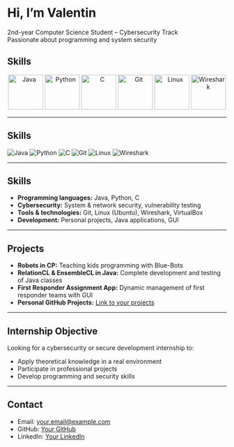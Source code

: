 # Hi, I’m Valentin

2nd-year Computer Science Student – Cybersecurity Track  
Passionate about programming and system security

## Skills

<p align="center">
  <img src="https://cdn.jsdelivr.net/gh/devicons/devicon/icons/java/java-original.svg" alt="Java" width="80" height="80"/>
  <img src="https://cdn.jsdelivr.net/gh/devicons/devicon/icons/python/python-original.svg" alt="Python" width="80" height="80"/>
  <img src="https://cdn.jsdelivr.net/gh/devicons/devicon/icons/c/c-original.svg" alt="C" width="80" height="80"/>
  <img src="https://cdn.jsdelivr.net/gh/devicons/devicon/icons/git/git-original.svg" alt="Git" width="80" height="80"/>
  <img src="https://cdn.jsdelivr.net/gh/devicons/devicon/icons/linux/linux-original.svg" alt="Linux" width="80" height="80"/>
  <img src="https://cdn.jsdelivr.net/gh/devicons/devicon/icons/wireshark/wireshark-original.svg" alt="Wireshark" width="80" height="80"/>
</p>

---
## Skills

![Java](https://img.shields.io/badge/Java-ED8B00?style=flat&logo=java&logoColor=white)
![Python](https://img.shields.io/badge/Python-3776AB?style=flat&logo=python&logoColor=white)
![C](https://img.shields.io/badge/C-00599C?style=flat&logo=c&logoColor=white)
![Git](https://img.shields.io/badge/Git-F05032?style=flat&logo=git&logoColor=white)
![Linux](https://img.shields.io/badge/Linux-FCC624?style=flat&logo=linux&logoColor=black)
![Wireshark](https://img.shields.io/badge/Wireshark-1A9FE1?style=flat&logo=wireshark&logoColor=white)

---
## Skills

- **Programming languages:** Java, Python, C  
- **Cybersecurity:** System & network security, vulnerability testing  
- **Tools & technologies:** Git, Linux (Ubuntu), Wireshark, VirtualBox  
- **Development:** Personal projects, Java applications, GUI  

---

## Projects

- **Robots in CP:** Teaching kids programming with Blue-Bots  
- **RelationCL & EnsembleCL in Java:** Complete development and testing of Java classes  
- **First Responder Assignment App:** Dynamic management of first responder teams with GUI  
- **Personal GitHub Projects:** [Link to your projects](https://github.com/votre-compte)  

---

## Internship Objective

Looking for a cybersecurity or secure development internship to:  
- Apply theoretical knowledge in a real environment  
- Participate in professional projects  
- Develop programming and security skills  

---

## Contact

- Email: your.email@example.com  
- GitHub: [Your GitHub](https://github.com/votre-compte)  
- LinkedIn: [Your LinkedIn](https://linkedin.com/in/your-profile)
